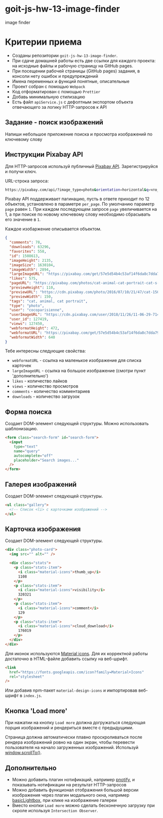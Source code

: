 # goit-js-hw-13-image-finder
image finder

# Критерии приема

- Созданы репозитории `goit-js-hw-13-image-finder`.
- При сдаче домашней работы есть две ссылки для каждого проекта: на исходные
  файлы и рабочую страницу на GitHub pages.
- При посещении рабочей страницы (GitHub pages) задания, в консоли нету ошибок и
  предупреждений
- Имена переменных и функций понятные, описательные
- Проект собран с помощью `Webpack`
- Код отформатирован с помощью `Prettier`
- Добавь минимальную стилизацию
- Есть файл `apiService.js` с дефолтным экспортом объекта отвечающего за логику
  HTTP-запросов к API

## Задание - поиск изображений

Напиши небольшое приложение поиска и просмотра изображений по ключевому слову

## Инструкции Pixabay API

Для HTTP-запросов используй публичный
[Pixabay API](https://pixabay.com/api/docs/). Зарегистрируйся и получи ключ.

URL-строка запроса:

```bash
https://pixabay.com/api/?image_type=photo&orientation=horizontal&q=что_искать&page=номер_страницы&per_page=12&key=твой_ключ
```

Pixabay API поддерживает пагинацию, пусть в ответе приходит по 12 объектов,
установлено в параметре `per_page`. По умолчанию параметр `page` равен `1`. При
каждом последующем запросе `page` увеличивается на 1, а при поиске по новому
ключевому слову необходимо сбрасывать его значение в `1`.

Каждое изобаржение описывается объектом.

```json
{
  "comments": 78,
  "downloads": 63296,
  "favorites": 558,
  "id": 1508613,
  "imageHeight": 2135,
  "imageSize": 1630104,
  "imageWidth": 2894,
  "largeImageURL": "https://pixabay.com/get/57e5d54b4c53af14f6da8c7dda793376173cd8e7524c704c702873dc9f44c551_1280.jpg",
  "likes": 575,
  "pageURL": "https://pixabay.com/photos/cat-animal-cat-portrait-cat-s-eyes-1508613/",
  "previewHeight": 110,
  "previewURL": "https://cdn.pixabay.com/photo/2016/07/10/21/47/cat-1508613_150.jpg",
  "previewWidth": 150,
  "tags": "cat, animal, cat portrait",
  "type": "photo",
  "user": "cocoparisienne",
  "userImageURL": "https://cdn.pixabay.com/user/2018/11/26/11-06-29-714_250x250.jpg",
  "user_id": 127419,
  "views": 127450,
  "webformatHeight": 472,
  "webformatURL": "https://pixabay.com/get/57e5d54b4c53af14f6da8c7dda793376173cd8e7524c704c702873dc9f44c551_640.jpg",
  "webformatWidth": 640
}
```

Тебе интересны следующие свойства:

- `webformatURL` - ссылка на маленькое изображение для списка карточек
- `largeImageURL` - ссылка на большое изображение (смотри пункт 'дополнительно')
- `likes` - количество лайков
- `views` - количество просмотров
- `comments` - количество комментариев
- `downloads` - количество загрузок

## Форма поиска

Создает DOM-элемент следующей структуры. Можно использовать шаблонизацию.

```html
<form class="search-form" id="search-form">
  <input
    type="text"
    name="query"
    autocomplete="off"
    placeholder="Search images..."
  />
</form>
```

## Галерея изображений

Создает DOM-элемент следующей структуры.

```html
<ul class="gallery">
  <!-- Список <li> с карточками изображений -->
</ul>
```

## Карточка изображения

Создает DOM-элемент следующей структуры.

```html
<div class="photo-card">
  <img src="" alt="" />

  <div class="stats">
    <p class="stats-item">
      <i class="material-icons">thumb_up</i>
      1108
    </p>
    <p class="stats-item">
      <i class="material-icons">visibility</i>
      320321
    </p>
    <p class="stats-item">
      <i class="material-icons">comment</i>
      129
    </p>
    <p class="stats-item">
      <i class="material-icons">cloud_download</i>
      176019
    </p>
  </div>
</div>
```

Для иконок используются
[Material icons](https://google.github.io/material-design-icons/). Для их
корректной работы достаточно в HTML-файле добавить ссылку на веб-шрифт.

```html
<link
  href="https://fonts.googleapis.com/icon?family=Material+Icons"
  rel="stylesheet"
/>
```

Или добавив npm-пакет `material-design-icons` и импортировав веб-шрифт в
`index.js`.

## Кнопка 'Load more'

При нажатии на кнопку `Load more` должна догружаться следующая порция
изображений и рендериться вместе с предыдущими.

Страница должна автоматически плавно проскроливаться после рендера изображений
ровно на один экран, чтобы перевести пользователя на начало загруженных
изображений. Используй
[window.scrollTo()](https://developer.mozilla.org/en-US/docs/Web/API/Window/scrollTo).

## Дополнительно

- Можно добавить плагин нотификаций, например
  [pnotify](https://github.com/sciactive/pnotify), и показывать нотификации на
  результат HTTP-запросов
- Можно добавить функционал отображения большой версии изображения через плагин
  модального окна, например
  [basicLightbox](https://basiclightbox.electerious.com/), при клике на
  изображение галереи
- Вместо кнопки `Load more` можно сделать бесконечную загрузку при скроле
  используя `Intersection Observer`.
